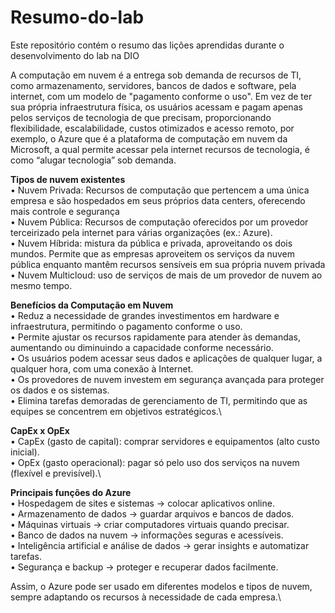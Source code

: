 # Resumo-do-lab
Este repositório contém o resumo das lições aprendidas durante o desenvolvimento do lab na DIO

A computação em nuvem é a entrega sob demanda de recursos de TI, como armazenamento, servidores, bancos de dados e software, pela internet, com um modelo de "pagamento conforme o uso". Em vez de ter sua própria infraestrutura física, os usuários acessam e pagam apenas pelos serviços de tecnologia de que precisam, proporcionando flexibilidade, escalabilidade, custos otimizados e acesso remoto, por exemplo, o Azure que é a plataforma de computação em nuvem da Microsoft, a qual permite acessar pela internet recursos de tecnologia, é como “alugar tecnologia” sob demanda.

**Tipos de nuvem existentes**\
•	Nuvem Privada: Recursos de computação que pertencem a uma única empresa e são hospedados em seus próprios data centers, oferecendo mais controle e segurança\
•	Nuvem Pública: Recursos de computação oferecidos por um provedor terceirizado pela internet para várias organizações (ex.: Azure).\
•	Nuvem Híbrida: mistura da pública e privada, aproveitando os dois mundos. Permite que as empresas aproveitem os serviços da nuvem pública enquanto mantêm recursos sensíveis em sua própria nuvem privada\
•	Nuvem Multicloud: uso de serviços de mais de um provedor de nuvem ao mesmo tempo.

**Benefícios da Computação em Nuvem**\
• Reduz a necessidade de grandes investimentos em hardware e infraestrutura, permitindo o pagamento conforme o uso.\
• Permite ajustar os recursos rapidamente para atender às demandas, aumentando ou diminuindo a capacidade conforme necessário.\
• Os usuários podem acessar seus dados e aplicações de qualquer lugar, a qualquer hora, com uma conexão à Internet.\
• Os provedores de nuvem investem em segurança avançada para proteger os dados e os sistemas.\
• Elimina tarefas demoradas de gerenciamento de TI, permitindo que as equipes se concentrem em objetivos estratégicos.\

**CapEx x OpEx**\
•	CapEx (gasto de capital): comprar servidores e equipamentos (alto custo inicial).\
•	OpEx (gasto operacional): pagar só pelo uso dos serviços na nuvem (flexível e previsível).\

**Principais funções do Azure**\
•	Hospedagem de sites e sistemas → colocar aplicativos online.\
•	Armazenamento de dados → guardar arquivos e bancos de dados.\
•	Máquinas virtuais → criar computadores virtuais quando precisar.\
•	Banco de dados na nuvem → informações seguras e acessíveis.\
•	Inteligência artificial e análise de dados → gerar insights e automatizar tarefas.\
•	Segurança e backup → proteger e recuperar dados facilmente.

Assim, o Azure pode ser usado em diferentes modelos e tipos de nuvem, sempre adaptando os recursos à necessidade de cada empresa.\

